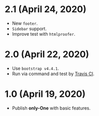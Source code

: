 # 2.1 (April 24, 2020)
* New `footer`.
* `Sidebar` support.
* Improve test with `htmlproofer`.

# 2.0 (April 22, 2020)
* Use `bootstrap v4.4.1`.
* Run via command and test by [Travis CI](https://travis-ci.com).

# 1.0 (April 19, 2020)
* Publish **only-One** with basic features.

